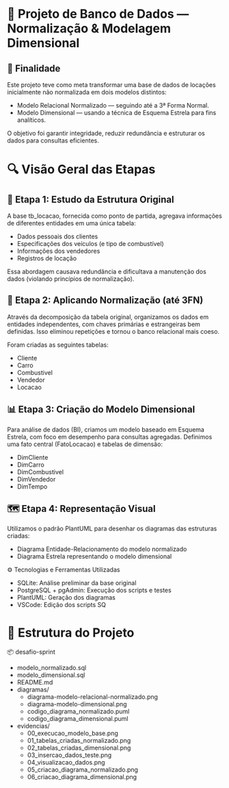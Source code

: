 # 🧩 Projeto de Banco de Dados — Normalização & Modelagem Dimensional
## 🎯 Finalidade
Este projeto teve como meta transformar uma base de dados de locações inicialmente não normalizada em dois modelos distintos:
- Modelo Relacional Normalizado — seguindo até a 3ª Forma Normal.
- Modelo Dimensional — usando a técnica de Esquema Estrela para fins analíticos.

O objetivo foi garantir integridade, reduzir redundância e estruturar os dados para consultas eficientes.

# 🔍 Visão Geral das Etapas
## 📝 Etapa 1: Estudo da Estrutura Original
A base tb_locacao, fornecida como ponto de partida, agregava informações de diferentes entidades em uma única tabela:
- Dados pessoais dos clientes
- Especificações dos veículos (e tipo de combustível)
- Informações dos vendedores
- Registros de locação

Essa abordagem causava redundância e dificultava a manutenção dos dados (violando princípios de normalização).

## 🧹 Etapa 2: Aplicando Normalização (até 3FN)
Através da decomposição da tabela original, organizamos os dados em entidades independentes, com chaves primárias e estrangeiras bem definidas. Isso eliminou repetições e tornou o banco relacional mais coeso.

Foram criadas as seguintes tabelas:
- Cliente
- Carro
- Combustivel
- Vendedor
- Locacao

## 📊 Etapa 3: Criação do Modelo Dimensional
Para análise de dados (BI), criamos um modelo baseado em Esquema Estrela, com foco em desempenho para consultas agregadas. Definimos uma fato central (FatoLocacao) e tabelas de dimensão:
- DimCliente
- DimCarro
- DimCombustivel
- DimVendedor
- DimTempo

## 🗺️ Etapa 4: Representação Visual
Utilizamos o padrão PlantUML para desenhar os diagramas das estruturas criadas:

- Diagrama Entidade-Relacionamento do modelo normalizado
- Diagrama Estrela representando o modelo dimensional

⚙️ Tecnologias e Ferramentas Utilizadas
- SQLite: Análise preliminar da base original
- PostgreSQL + pgAdmin: Execução dos scripts e testes
- PlantUML: Geração dos diagramas
- VSCode: Edição dos scripts SQ

# 📁 Estrutura do Projeto
  📦 desafio-sprint
- modelo_normalizado.sql
- modelo_dimensional.sql
- README.md
- diagramas/
   - diagrama-modelo-relacional-normalizado.png
   - diagrama-modelo-dimensional.png
   - codigo_diagrama_normalizado.puml
   - codigo_diagrama_dimensional.puml
- evidencias/
   - 00_execucao_modelo_base.png
   - 01_tabelas_criadas_normalizado.png
   - 02_tabelas_criadas_dimensional.png
   - 03_insercao_dados_teste.png
   - 04_visualizacao_dados.png
   - 05_criacao_diagrama_normalizado.png
   - 06_criacao_diagrama_dimensional.png

